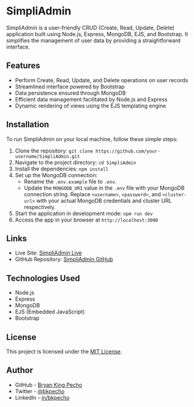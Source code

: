 # SimpliAdmin

SimpliAdmin is a user-friendly CRUD (Create, Read, Update, Delete) application built using Node.js, Express, MongoDB, EJS, and Bootstrap. It simplifies the management of user data by providing a straightforward interface.

## Features

- Perform Create, Read, Update, and Delete operations on user records
- Streamlined interface powered by Bootstrap
- Data persistence ensured through MongoDB
- Efficient data management facilitated by Node.js and Express
- Dynamic rendering of views using the EJS templating engine

## Installation

To run SimpliAdmin on your local machine, follow these simple steps:

1. Clone the repository: `git clone https://github.com/your-username/SimpliAdmin.git`
2. Navigate to the project directory: `cd SimpliAdmin`
3. Install the dependencies: `npm install`
4. Set up the MongoDB connection:
   - Rename the `.env.example` file to `.env`.
   - Update the `MONGODB_URI` value in the `.env` file with your MongoDB connection string. Replace `<username>`, `<password>`, and `<cluster-url>` with your actual MongoDB credentials and cluster URL respectively.
5. Start the application in development mode: `npm run dev`
6. Access the app in your browser at `http://localhost:3000`

## Links

- Live Site: [SimpliAdmin Live](https://simpliadmin.onrender.com)
- GitHub Repository: [SimpliAdmin GitHub](https://github.com/bkpecho/SimpliAdmin)

## Technologies Used

- Node.js
- Express
- MongoDB
- EJS (Embedded JavaScript)
- Bootstrap

## License

This project is licensed under the [MIT License](LICENSE).

## Author

- GitHub - [Bryan King Pecho](https://www.github.com/bkpecho)
- Twitter - [@bkpecho](https://www.twitter.com/bkpecho)
- LinkedIn - [in/bkpecho](https://www.linkedin.com/in/bkpecho/)
